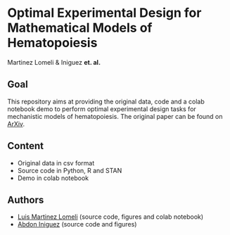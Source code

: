 # Optimal Experimental Design for Mathematical Models of Hematopoiesis
Martinez Lomeli & Iniguez **et. al.**

## Goal
This repository aims at providing the original data, code and a colab notebook demo to perform optimal experimental design tasks for mechanistic models of hematopoiesis. The original paper can be found on [ArXiv](https://arxiv.org/abs/2004.09065).

## Content
- Original data in csv format
- Source code in Python, R and STAN
- Demo in colab notebook


## Authors
- [Luis Martinez Lomeli](https://www.linkedin.com/in/luisdml/) (source code, figures and colab notebook)
- [Abdon Iniguez](https://www.linkedin.com/in/abdon-iniguez/) (source code and figures)
